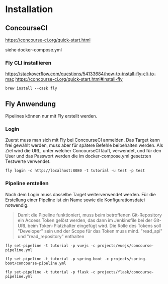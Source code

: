 # Installation

## ConcourseCI

https://concourse-ci.org/quick-start.html

siehe docker-compose.yml

### Fly CLI installieren

https://stackoverflow.com/questions/54133684/how-to-install-fly-cli-to-mac
https://concourse-ci.org/quick-start.html#install-fly

`brew install --cask fly`

## Fly Anwendung

Pipelines können nur mit Fly erstellt werden.

### Login

Zuerst muss man sich mit Fly bei ConcourseCI anmelden. Das Target kann frei gewählt werden, muss aber für spätere Befehle beibehalten werden.
Als Ziel wird die URL, unter welcher ConcourseCI läuft, verwendet, und für den User und das Passwort werden die im docker-compose.yml gesetzten
Testwerte verwendet.

`fly login -c http://localhost:8080 -t tutorial -u test -p test`

### Pipeline erstellen

Nach dem Login muss dasselbe Target weiterverwendet werden. Für die Erstellung einer Pipeline ist ein Name sowie die Konfigurationsdatei notwendig.

> Damit die Pipeline funktioniert, muss beim betroffenen Git-Repository ein Access Token gelöst werden, das dann im Jenkinsfile bei der Git-URL beim Token-Platzhalter eingefügt wird. Die Rolle des Tokens soll "Developer" sein und der Scope für das Token muss mind. "read_api" und "read_repository" enthalten

`fly set-pipeline -t tutorial -p vuejs -c projects/vuejs/concourse-pipeline.yml`

`fly set-pipeline -t tutorial -p spring-boot -c projects/spring-boot/concourse-pipeline.yml`

`fly set-pipeline -t tutorial -p flask -c projects/flask/concourse-pipeline.yml`
